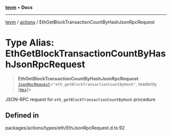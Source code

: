 [**tevm**](../../README.md) • **Docs**

***

[tevm](../../modules.md) / [actions](../README.md) / EthGetBlockTransactionCountByHashJsonRpcRequest

# Type Alias: EthGetBlockTransactionCountByHashJsonRpcRequest

> **EthGetBlockTransactionCountByHashJsonRpcRequest**: [`JsonRpcRequest`](../../index/type-aliases/JsonRpcRequest.md)\<`"eth_getBlockTransactionCountByHash"`, readonly [[`Hex`](../../index/type-aliases/Hex.md)]\>

JSON-RPC request for `eth_getBlockTransactionCountByHash` procedure

## Defined in

packages/actions/types/eth/EthJsonRpcRequest.d.ts:92
